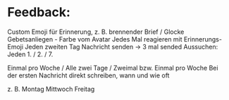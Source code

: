 # Feedback:
Custom Emoji für Erinnerung, z. B. brennender Brief / Glocke
Gebetsanliegen - Farbe vom Avatar
Jedes Mal reagieren mit Erinnerungs-Emoji
Jeden zweiten Tag Nachricht senden -> 3 mal sended
Aussuchen: Jeden 1. / 2. / 7.

Einmal pro Woche / Alle zwei Tage / Zweimal bzw. Einmal pro Woche
Bei der ersten Nachricht direkt schreiben, wann und wie oft

z. B. Montag Mittwoch Freitag

